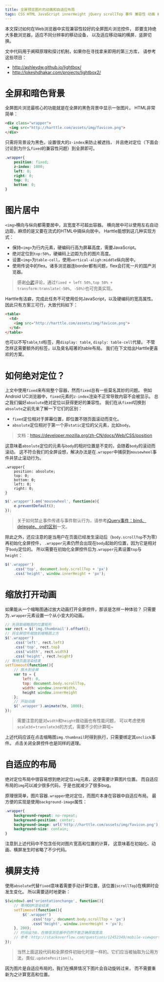 ```yaml
---
title: 全屏预览图片的动画和自适应布局
tags: CSS HTML JavaScript innerHeight jQuery scrollTop 事件 兼容性 动画 横屏
---
```


本文探讨如何在Web浏览器中实现兼容性较好的全屏图片浏览控件，
即要支持绝大多数浏览器，适应不同分辨率的移动设备，
以及适应移动端的横屏、竖屏切换。

文中代码用于阐释原理和探讨机制，如果你在寻找拿来即用的第三方库，
请参考这些项目：

* <http://ashleydw.github.io/lightbox/>
* <http://lokeshdhakar.com/projects/lightbox2/>

<!--more-->

# 全屏和暗色背景

全屏图片浏览最核心的功能就是在全屏的黑色背景中显示一张图片。
HTML非常简单：

```html
<div class="wrapper">
  <img src="http://harttle.com/assets/img/favicon.png">
</div>
```

只需将背景设为黑色，设置很大的`z-index`来防止被遮挡，
并且绝对定位（下面会讨论到为什么`fixed`的兼容性问题）到全屏即可。

```css
.wrapper{
    position: fixed;
    z-index: 1000;
    left: 0;
    right: 0;
    top: 0;
    bottom: 0;
}
```

# 图片居中

`<img>`横向与纵向都需要居中，且宽度不可超出容器。
横向居中可以使用左右自动边距，麻烦的是又要在流式的HTML中搞纵向居中。
Harttle能想到这几种实现方式：

* 保持`<img>`为行内元素，硬编码行高为屏幕高度，需要JavaScript。
* 绝对定位到`top:50%`，硬编码上边距为负的图片高度。
* 设置`<img>`为`table-cell`，使用`vertical-aligh:middle`纵向居中。
* 使用传说中的flex。诸多浏览器连border都有问题，flex会打死一片的国产浏览器。

> 感谢[小武][xuexb]评论，通过`fixed + left 50%,top 50% + transform:translate(-50%, -50%)`也可完美实现。

Harttle有洁癖，完成此任务不可使用任何JavaScript，以及硬编码的宽高属性。
因此只有方案三可行，大致代码如下：

```html
<table>
  <td>
    <img src="http://harttle.com/assets/img/favicon.png">
  </td>
</table>
```

也可以不写`table`,`td`标签，用`display: table`, `disply: table-cell`代替。
不管怎样这需要额外的标签，以及臭名昭著的table布局。
我们在下文给出Harttle更喜欢的方案。

# 如何绝对定位？

上文中使用`fixed`来布局整个容器，然而`fixed`总有一些莫名其妙的问题。
例如Android UC浏览器中，`fixed`元素的`z-index`渲染不正常导致内容不会被显示。
总之我们偏好`absolute`绝对定位以获得更好的兼容性。
我们在从`fixed`切换到`absolute`之前先来了解一下它们的区别：

* `fixed`定位相对于屏幕位置，即位置不随页面滚动而变化。
* `absolute`定位相对于第一个非`static`定位的父元素，比如`body`。

> 文档：<https://developer.mozilla.org/zh-CN/docs/Web/CSS/position>

这意味着`absolute`定位的元素与`body`的相对位置是不变的，会随着`body`的滚动而滚动。
这不符合我们的全屏设想，解决办法是在`.wrapper`中捕获到`mousewheel`事件并禁止滚动行为。

```
.wrapper{
    position: absolute;
    top: 0;
    bottom: 0;
    left: 0;
    right: 0;
}
```

```javascript
$('.wrapper').on('mousewheel', function(e){
    e.preventDefault();
});
```

> 关于如何禁止事件传递与事件默认行为，请参考[jQuery事件：bind、delegate、on的区别][jqe]一文。

除此之外，还应注意的是当用户在页面已经发生滚动后（`body.scrollTop`不为零）再初始化全屏控件，
`.wrapper`元素仍然会出现在`body`起始的位置，因为它是相对于`body`定位的。
所以需要在初始化全屏控件后为`.wrapper`元素设置`top`与`height`：

```javascript
$('.wrapper')
    .css('top', document.body.scrollTop + 'px')
    .css('height', window.innerHeight + 'px');
```

# 缩放打开动画

如果能从一个缩略图通过放大动画打开全屏控件，那该是怎样一种体验？
只需要为`.wrapper`元素设置一个从小变大的动画。

```javascript
// 先获取缩略图的位置矩形
var rect = $('img.thumbnail').offset();
// 将全屏控件缩放到缩略图上方
$('.wrapper')
    .css('left', rect.left)
    .css('top', rect.top)
    .css('width', rect.width)
    .css('height', rect.height)
// 等待页面渲染结束
setTimeout(function(){
    // 放大到全屏
    var to = {
        left: 0,
        top: document.body.scrollTop,
        width: window.innerWidth,
        height window.innerHeight
    };
    // 开始动画
    $('.wrapper').animate(to, 1000);
});
```

> 需要注意的是对`width`和`height`做动画也有性能问题，
> 可以考虑使用`scale3d`+`translate3d`的方式，需要不少的计算哈~

上述代码应该在点击缩略图`img.thumbnail`时得到执行，只需要绑定其`onclick`事件。
点击关闭全屏控件也是同样的道理。

# 自适应的布局

绝对定位布局中很容易想到绝对定位`img`元素，这便需要计算图片位置。
而自适应布局的`img`可以减少很多代码，于是也就减少了很多bug。

原理很简单，图片容器`.wrapper`绝对定位，而图片本身在容器中自适应布局。
最方便的实现是使用`background-image`属性：

```css
.wrapper{
    background-repeat: no-repeat;
    background-position: center;
    background-image: url('http://harttle.com/assets/img/favicon.png');
    background-size: contain;
}
```

注意到上述代码中不包含任何对图片宽高和位置的计算，
这意味着在初始化、动画、横屏发生时省略了不少代码。

# 横屏支持

使用`absolute`代替`fixed`意味着需要手动计算位置，该位置(`scrollTop`)在横屏时会发生变化。
所以需要适时地更新：

```javascript
$(window).on('orientationchange', function(){
    // 等待DOM渲染结束
    setTimeout(function(){
        $('.wrapper')
            .css('top', document.body.scrollTop + 'px')
            .css('height', window.innerHeight + 'px');
    }, 200);
    // 时间设为0，在微信浏览器中仍然不能正确获取宽高
    // 参考：http://stackoverflow.com/questions/12452349/mobile-viewport-height-after-orientation-change
});
```

> 当然上面这段代码和全屏控件初始化时是一样的。它们应当被抽取为公用方法，类似`.updatePosition()`。

因为图片是自适应布局的，我们在横屏情况下图片会自动旋转过来，
而不需要重新为之计算宽高和位置。

[jqe]: http://harttle.com/2015/06/26/jquery-event.html
[xuexb]: https://xuexb.com/

